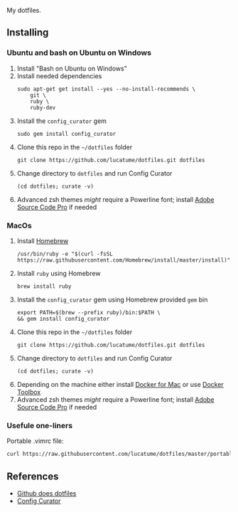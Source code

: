 My dotfiles.  

## Installing

### Ubuntu and bash on Ubuntu on Windows
1. Install "Bash on Ubuntu on Windows"
2. Install needed dependencies
    ```shell
    sudo apt-get get install --yes --no-install-recommends \
        git \
        ruby \
        ruby-dev
    ```
3. Install the `config_curator` gem
    ```shell
    sudo gem install config_curator
4. Clone this repo in the `~/dotfiles` folder
    ```shell
    git clone https://github.com/lucatume/dotfiles.git dotfiles
5. Change directory to `dotfiles` and run Config Curator
    ```shell
    (cd dotfiles; curate -v)
6. Advanced zsh themes *might* require a Powerline font; install [Adobe Source Code Pro](https://github.com/powerline/fonts/blob/master/SourceCodePro/Source%20Code%20Pro%20Medium%20for%20Powerline.otf) if needed

### MacOs

1. Install [Homebrew](https://brew.sh/)
    ```shell
    /usr/bin/ruby -e "$(curl -fsSL https://raw.githubusercontent.com/Homebrew/install/master/install)"

2. Install `ruby` using Homebrew
    ```shell
    brew install ruby
3. Install the `config_curator` gem using Homebrew provided `gem` bin
    ```shell
    export PATH=$(brew --prefix ruby)/bin:$PATH \
    && gem install config_curator
4. Clone this repo in the `~/dotfiles` folder
    ```shell
    git clone https://github.com/lucatume/dotfiles.git dotfiles
5. Change directory to `dotfiles` and run Config Curator
    ```shell
    (cd dotfiles; curate -v)
6. Depending on the machine either install [Docker for Mac](https://docs.docker.com/docker-for-mac/install/) or use [Docker Toolbox](https://docs.docker.com/toolbox/overview)
7. Advanced zsh themes *might* require a Powerline font; install [Adobe Source Code Pro](https://github.com/powerline/fonts/blob/master/SourceCodePro/Source%20Code%20Pro%20Medium%20for%20Powerline.otf) if needed

### Usefule one-liners

Portable .vimrc file:
```bash
curl https://raw.githubusercontent.com/lucatume/dotfiles/master/portable-vimrc > ~/.vimrc
```


## References
* [Github does dotfiles](https://dotfiles.github.io/)
* [Config Curator](https://github.com/razor-x/config_curator)


